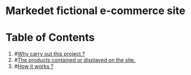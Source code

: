 # Markedet fictional e-commerce site

# Table of Contents 

1. #[Why carry out this project ?](#introduction)
2. #[The products contained or displayed on the site.](#disclaimer)
3. #[How it works ?](#launch)
